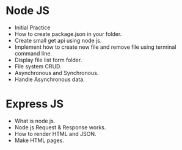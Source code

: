 # Node JS

- Initial Practice
- How to create package.json in your folder.
- Create small get api using node js.
- Implement how to create new file and remove file using terminal command line.
- Display file list form folder.
- File system CRUD.
- Asynchronous and Synchronous.
- Handle Asynchronous data.

# Express JS

- What is node js.
- Node js Request & Response works.
- How to render HTML and JSON.
- Make HTML pages.
